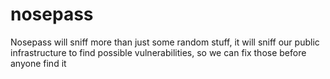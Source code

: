 # nosepass
Nosepass will sniff more than just some random stuff, it will sniff our public infrastructure to find possible vulnerabilities, so we can fix those before anyone find it

